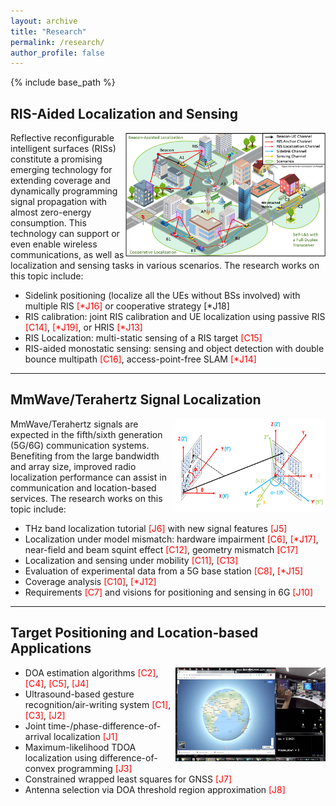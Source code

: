```yaml
---
layout: archive
title: "Research"
permalink: /research/
author_profile: false
---
```


{% include base_path %}

[comment]: # (This actually is the most platform independent comment)

<!---
[//]: <> <p float="left">
  <img src="/images/7_IOV.png" width="100" />
  <img src="/images/7_IOV.png" width="100" /> 
</p>
<p float="left">
<img src="/images/bio-photo.jpg" width="100" />
  <img src="/images/7_IOV.png" width="200" />
  <img src="/images/7_IOV.png" width="200" />
  <img src="/images/bio-photo.jpg" width="200" />
  <img src="/images/7_IOV.png" width="200" />
</p>
-->

## RIS-Aided Localization and Sensing

<img align="right" width="320" height="200" src="/images/RIS_SL.png">

Reflective reconfigurable intelligent surfaces (RISs) constitute a promising emerging technology for extending coverage and dynamically programming signal propagation with almost zero-energy consumption. This technology can support or even enable wireless communications, as well as localization and sensing tasks in various scenarios. The research works on this topic include:
- Sidelink positioning (localize all the UEs without BSs involved) with multiple RIS <span style="color:red">[\*J16]</span> or cooperative strategy [\*J18]
- RIS calibration: joint RIS calibration and UE localization using passive RIS <span style="color:red">[C14]</span>, <span style="color:red">[\*J19]</span>, or HRIS <span style="color:red">[\*J13]</span>
- RIS Localization: multi-static sensing of a RIS target <span style="color:red">[C15]</span>
- RIS-aided monostatic sensing: sensing and object detection with double bounce multipath <span style="color:red">[C16]</span>, access-point-free SLAM <span style="color:red">[\*J14]</span>


---


## MmWave/Terahertz Signal Localization

<img align="right" width="240" height="150" src="/images/fig_thz.png">

MmWave/Terahertz signals are expected in the fifth/sixth generation (5G/6G) communication systems. Benefiting from the large bandwidth and array size, improved radio localization performance can assist in communication and location-based services. The research works on this topic include:
- THz band localization tutorial <span style="color:red">[J6]</span> with new signal features <span style="color:red">[J5]</span>
- Localization under model mismatch: hardware impairment <span style="color:red">[C6]</span>, <span style="color:red">[\*J17]</span>, near-field and beam squint effect <span style="color:red">[C12]</span>, geometry mismatch <span style="color:red">[C17]</span>
- Localization and sensing under mobility <span style="color:red">[C11]</span>, <span style="color:red">[C13]</span>
- Evaluation of experimental data from a 5G base station <span style="color:red">[C8]</span>, <span style="color:red">[\*J15]</span>
- Coverage analysis <span style="color:red">[C10]</span>, <span style="color:red">[\*J12]</span>
- Requirements <span style="color:red">[C7]</span> and visions for positioning and sensing in 6G <span style="color:red">[J10]</span>


---




## Target Positioning and Location‑based Applications

<img align="right" width="240" height="150" src="/images/airwriting.png">

-	DOA estimation algorithms <span style="color:red">[C2]</span>, <span style="color:red">[C4]</span>, <span style="color:red">[C5]</span>, <span style="color:red">[J4]</span>
-	Ultrasound-based gesture recognition/air-writing system <span style="color:red">[C1]</span>, <span style="color:red">[C3]</span>, <span style="color:red">[J2]</span>
-	Joint time-/phase-difference-of-arrival localization <span style="color:red">[J1]</span>
-	Maximum-likelihood TDOA localization using difference-of-convex programming <span style="color:red">[J3]</span>
-	Constrained wrapped least squares for GNSS <span style="color:red">[J7]</span>
-	Antenna selection via DOA threshold region approximation <span style="color:red">[J8]</span>




